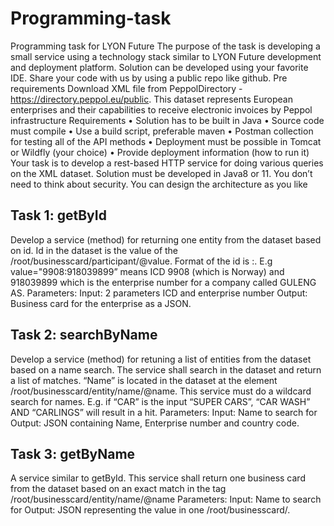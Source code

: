 # Programming-task
Programming task for LYON Future
The purpose of the task is developing a small service using a technology stack similar to
LYON Future development and deployment platform. Solution can be developed using your
favorite IDE. Share your code with us by using a public repo like github.
Pre requirements
Download XML file from PeppolDirectory - https://directory.peppol.eu/public. This dataset
represents European enterprises and their capabilities to receive electronic invoices by Peppol
infrastructure
Requirements
• Solution has to be built in Java
• Source code must compile
• Use a build script, preferable maven
• Postman collection for testing all of the API methods
• Deployment must be possible in Tomcat or Wildfly (your choice)
• Provide deployment information (how to run it)
Your task is to develop a rest-based HTTP service for doing various queries on the XML
dataset. Solution must be developed in Java8 or 11. You don’t need to think about security.
You can design the architecture as you like

## Task 1: getById
Develop a service (method) for returning one entity from the dataset based on id. Id in the
dataset is the value of the /root/businesscard/participant/@value. Format of the id is
<ICD>:<business number>. E.g value="9908:918039899” means ICD 9908 (which is Norway)
and 918039899 which is the enterprise number for a company called GULENG AS.
Parameters:
Input: 2 parameters ICD and enterprise number
Output: Business card for the enterprise as a JSON.
## Task 2: searchByName
Develop a service (method) for retuning a list of entities from the dataset based on a name
search. The service shall search in the dataset and return a list of matches. “Name” is located
in the dataset at the element /root/businesscard/entity/name/@name. This service must do
a wildcard search for names. E.g. if “CAR” is the input “SUPER CARS”, “CAR WASH” AND
“CARLINGS” will result in a hit.
Parameters:
Input: Name to search for
Output: JSON containing Name, Enterprise number and country code.

## Task 3: getByName
A service similar to getById. This service shall return one business card from the dataset
based on an exact match in the tag /root/businesscard/entity/name/@name
Parameters:
Input: Name to search for
Output: JSON representing the value in one /root/businesscard/.

